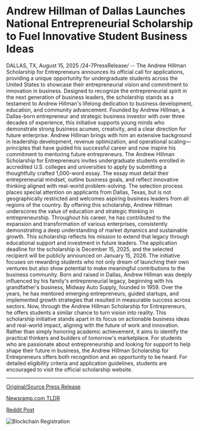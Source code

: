 # Andrew Hillman of Dallas Launches National Entrepreneurial Scholarship to Fuel Innovative Student Business Ideas

DALLAS, TX, August 15, 2025 /24-7PressRelease/ -- The Andrew Hillman Scholarship for Entrepreneurs announces its official call for applications, providing a unique opportunity for undergraduate students across the United States to showcase their entrepreneurial vision and commitment to innovation in business. Designed to recognize the entrepreneurial spirit in the next generation of business leaders, the scholarship stands as a testament to Andrew Hillman's lifelong dedication to business development, education, and community advancement.  Founded by Andrew Hillman, a Dallas-born entrepreneur and strategic business investor with over three decades of experience, this initiative supports young minds who demonstrate strong business acumen, creativity, and a clear direction for future enterprise. Andrew Hillman brings with him an extensive background in leadership development, revenue optimization, and operational scaling—principles that have guided his successful career and now inspire his commitment to mentoring future entrepreneurs.  The Andrew Hillman Scholarship for Entrepreneurs invites undergraduate students enrolled in accredited U.S. colleges and universities to apply by submitting a thoughtfully crafted 1,000-word essay. The essay must detail their entrepreneurial mindset, outline business goals, and reflect innovative thinking aligned with real-world problem-solving. The selection process places special attention on applicants from Dallas, Texas, but is not geographically restricted and welcomes aspiring business leaders from all regions of the country.  By offering this scholarship, Andrew Hillman underscores the value of education and strategic thinking in entrepreneurship. Throughout his career, he has contributed to the expansion and transformation of various enterprises, consistently demonstrating a deep understanding of market dynamics and sustainable growth. This scholarship reflects his mission to extend that legacy through educational support and investment in future leaders.  The application deadline for the scholarship is December 15, 2025, and the selected recipient will be publicly announced on January 15, 2026. The initiative focuses on rewarding students who not only dream of launching their own ventures but also show potential to make meaningful contributions to the business community.  Born and raised in Dallas, Andrew Hillman was deeply influenced by his family's entrepreneurial legacy, beginning with his grandfather's business, Midway Auto Supply, founded in 1959. Over the years, he has mentored emerging entrepreneurs, guided startups, and implemented growth strategies that resulted in measurable success across sectors. Now, through the Andrew Hillman Scholarship for Entrepreneurs, he offers students a similar chance to turn vision into reality.  This scholarship initiative stands apart in its focus on actionable business ideas and real-world impact, aligning with the future of work and innovation. Rather than simply honoring academic achievement, it aims to identify the practical thinkers and builders of tomorrow's marketplace.  For students who are passionate about entrepreneurship and looking for support to help shape their future in business, the Andrew Hillman Scholarship for Entrepreneurs offers both recognition and an opportunity to be heard.  For detailed eligibility criteria and application guidelines, students are encouraged to visit the official scholarship website. 

---

[Original/Source Press Release](https://www.24-7pressrelease.com/press-release/525890/andrew-hillman-of-dallas-launches-national-entrepreneurial-scholarship-to-fuel-innovative-student-business-ideas)
                    

[Newsramp.com TLDR](https://newsramp.com/curated-news/andrew-hillman-scholarship-opens-doors-for-future-entrepreneurs/72a60b200fcb377e9db0c8275063754b) 

 



[Reddit Post](https://www.reddit.com/r/Business_NewsRamp/comments/1mqqs9g/andrew_hillman_scholarship_opens_doors_for_future/) 



![Blockchain Registration](https://cdn.newsramp.app/24-7PressRelease/qrcode/258/15/yoga4MU1.webp)